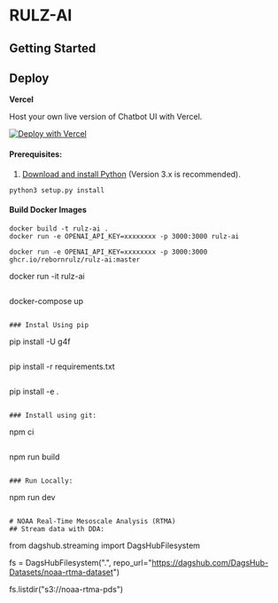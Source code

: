 # RULZ-AI

## Getting Started

## Deploy

**Vercel**

Host your own live version of Chatbot UI with Vercel.

[![Deploy with Vercel](https://vercel.com/button)](https://vercel.com/new/clone?repository-url=https%3A%2F%2Fgithub.com%2Frebornrulz%2Frulz-ai)

#### Prerequisites:
1. [Download and install Python](https://www.python.org/downloads/) (Version 3.x is recommended).
```
python3 setup.py install
```

#### Build Docker Images
```
docker build -t rulz-ai .
docker run -e OPENAI_API_KEY=xxxxxxxx -p 3000:3000 rulz-ai
```
```
docker run -e OPENAI_API_KEY=xxxxxxxx -p 3000:3000 ghcr.io/rebornrulz/rulz-ai:master
```
docker run -it rulz-ai
```
```
docker-compose up
```

### Instal Using pip
```
pip install -U g4f
```
```
pip install -r requirements.txt
```
```
pip install -e .
```

### Install using git:
```
npm ci
```
```
npm run build
```

### Run Locally:
```
npm run dev
```

# NOAA Real-Time Mesoscale Analysis (RTMA)
## Stream data with DDA:
```
from dagshub.streaming import DagsHubFilesystem

fs = DagsHubFilesystem(".", repo_url="https://dagshub.com/DagsHub-Datasets/noaa-rtma-dataset")

fs.listdir("s3://noaa-rtma-pds")
```
